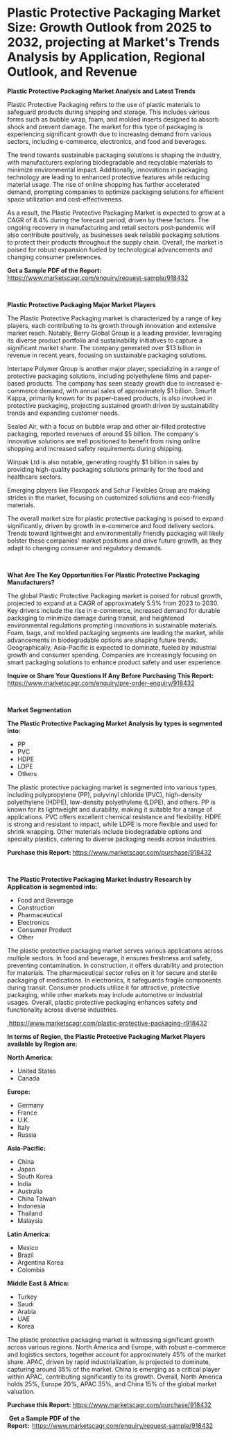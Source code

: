 <p><h1>Plastic Protective Packaging Market Size: Growth Outlook from 2025 to 2032, projecting at Market's Trends Analysis by Application, Regional Outlook, and Revenue</h1></p><p><strong>Plastic Protective Packaging Market Analysis and Latest Trends</strong></p>
<p><p>Plastic Protective Packaging refers to the use of plastic materials to safeguard products during shipping and storage. This includes various forms such as bubble wrap, foam, and molded inserts designed to absorb shock and prevent damage. The market for this type of packaging is experiencing significant growth due to increasing demand from various sectors, including e-commerce, electronics, and food and beverages. </p><p>The trend towards sustainable packaging solutions is shaping the industry, with manufacturers exploring biodegradable and recyclable materials to minimize environmental impact. Additionally, innovations in packaging technology are leading to enhanced protective features while reducing material usage. The rise of online shopping has further accelerated demand, prompting companies to optimize packaging solutions for efficient space utilization and cost-effectiveness. </p><p>As a result, the Plastic Protective Packaging Market is expected to grow at a CAGR of 8.4% during the forecast period, driven by these factors. The ongoing recovery in manufacturing and retail sectors post-pandemic will also contribute positively, as businesses seek reliable packaging solutions to protect their products throughout the supply chain. Overall, the market is poised for robust expansion fueled by technological advancements and changing consumer preferences.</p></p>
<p><strong>Get a Sample PDF of the Report:&nbsp;</strong> <a href="https://www.marketscagr.com/enquiry/request-sample/918432?utm_campaign=3204&utm_medium=2&utm_source=Github&utm_content=ia&utm_term=17042025&utm_id=plastic-protective-packaging">https://www.marketscagr.com/enquiry/request-sample/918432</a></p>
<p>&nbsp;</p>
<p><strong>Plastic Protective Packaging Major Market Players</strong></p>
<p><p>The Plastic Protective Packaging market is characterized by a range of key players, each contributing to its growth through innovation and extensive market reach. Notably, Berry Global Group is a leading provider, leveraging its diverse product portfolio and sustainability initiatives to capture a significant market share. The company generated over $13 billion in revenue in recent years, focusing on sustainable packaging solutions.</p><p>Intertape Polymer Group is another major player, specializing in a range of protective packaging solutions, including polyethylene films and paper-based products. The company has seen steady growth due to increased e-commerce demand, with annual sales of approximately $1 billion. Smurfit Kappa, primarily known for its paper-based products, is also involved in protective packaging, projecting sustained growth driven by sustainability trends and expanding customer needs.</p><p>Sealed Air, with a focus on bubble wrap and other air-filled protective packaging, reported revenues of around $5 billion. The company's innovative solutions are well positioned to benefit from rising online shopping and increased safety requirements during shipping.</p><p>Winpak Ltd is also notable, generating roughly $1 billion in sales by providing high-quality packaging solutions primarily for the food and healthcare sectors. </p><p>Emerging players like Flexopack and Schur Flexibles Group are making strides in the market, focusing on customized solutions and eco-friendly materials. </p><p>The overall market size for plastic protective packaging is poised to expand significantly, driven by growth in e-commerce and food delivery sectors. Trends toward lightweight and environmentally friendly packaging will likely bolster these companies' market positions and drive future growth, as they adapt to changing consumer and regulatory demands.</p></p>
<p>&nbsp;</p>
<p><strong>What Are The Key Opportunities For Plastic Protective Packaging Manufacturers?</strong></p>
<p><p>The global Plastic Protective Packaging market is poised for robust growth, projected to expand at a CAGR of approximately 5.5% from 2023 to 2030. Key drivers include the rise in e-commerce, increased demand for durable packaging to minimize damage during transit, and heightened environmental regulations prompting innovations in sustainable materials. Foam, bags, and molded packaging segments are leading the market, while advancements in biodegradable options are shaping future trends. Geographically, Asia-Pacific is expected to dominate, fueled by industrial growth and consumer spending. Companies are increasingly focusing on smart packaging solutions to enhance product safety and user experience.</p></p>
<p><strong>Inquire or Share Your Questions If Any Before Purchasing This Report:</strong> <a href="https://www.marketscagr.com/enquiry/pre-order-enquiry/918432?utm_campaign=3204&utm_medium=2&utm_source=Github&utm_content=ia&utm_term=17042025&utm_id=plastic-protective-packaging">https://www.marketscagr.com/enquiry/pre-order-enquiry/918432</a></p>
<p>&nbsp;</p>
<p><strong>Market Segmentation</strong></p>
<p><strong>The Plastic Protective Packaging Market Analysis by types is segmented into:</strong></p>
<p><ul><li>PP</li><li>PVC</li><li>HDPE</li><li>LDPE</li><li>Others</li></ul></p>
<p><p>The plastic protective packaging market is segmented into various types, including polypropylene (PP), polyvinyl chloride (PVC), high-density polyethylene (HDPE), low-density polyethylene (LDPE), and others. PP is known for its lightweight and durability, making it suitable for a range of applications. PVC offers excellent chemical resistance and flexibility. HDPE is strong and resistant to impact, while LDPE is more flexible and used for shrink wrapping. Other materials include biodegradable options and specialty plastics, catering to diverse packaging needs across industries.</p></p>
<p><strong>Purchase this Report:&nbsp;</strong><a href="https://www.marketscagr.com/purchase/918432?utm_campaign=3204&utm_medium=2&utm_source=Github&utm_content=ia&utm_term=17042025&utm_id=plastic-protective-packaging">https://www.marketscagr.com/purchase/918432</a></p>
<p>&nbsp;</p>
<p><strong>The Plastic Protective Packaging Market Industry Research by Application is segmented into:</strong></p>
<p><ul><li>Food and Beverage</li><li>Construction</li><li>Pharmaceutical</li><li>Electronics</li><li>Consumer Product</li><li>Other</li></ul></p>
<p><p>The plastic protective packaging market serves various applications across multiple sectors. In food and beverage, it ensures freshness and safety, preventing contamination. In construction, it offers durability and protection for materials. The pharmaceutical sector relies on it for secure and sterile packaging of medications. In electronics, it safeguards fragile components during transit. Consumer products utilize it for attractive, protective packaging, while other markets may include automotive or industrial usages. Overall, plastic protective packaging enhances safety and functionality across diverse industries.</p></p>
<p><a href="https://www.marketscagr.com/plastic-protective-packaging-r918432?utm_campaign=3204&utm_medium=2&utm_source=Github&utm_content=ia&utm_term=17042025&utm_id=plastic-protective-packaging">&nbsp;https://www.marketscagr.com/plastic-protective-packaging-r918432</a></p>
<p><strong>In terms of Region, the Plastic Protective Packaging Market Players available by Region are:</strong></p>
<p>
    <p> <strong> North America: </strong>
        <ul>
            <li>United States</li>
            <li>Canada</li>
        </ul>
        </p> 
    <p> <strong> Europe: </strong>
        <ul>
            <li>Germany</li>
            <li>France</li>
            <li>U.K.</li>
            <li>Italy</li>
            <li>Russia</li>
        </ul>
        </p> 
    <p> <strong> Asia-Pacific: </strong>
        <ul>
            <li>China</li>
            <li>Japan</li>
            <li>South Korea</li>
            <li>India</li>
            <li>Australia</li>
            <li>China Taiwan</li>
            <li>Indonesia</li>
            <li>Thailand</li>
            <li>Malaysia</li>
        </ul>
        </p> 
    <p> <strong> Latin America: </strong>
        <ul>
            <li>Mexico</li>
            <li>Brazil</li>
            <li>Argentina Korea</li>
            <li>Colombia</li>
        </ul>
        </p> 
    <p> <strong> Middle East & Africa: </strong>
        <ul>
            <li>Turkey</li>
            <li>Saudi</li>
            <li>Arabia</li>
            <li>UAE</li>
            <li>Korea</li>
        </ul>
    </p>
    </p>
<p><p>The plastic protective packaging market is witnessing significant growth across various regions. North America and Europe, with robust e-commerce and logistics sectors, together account for approximately 45% of the market share. APAC, driven by rapid industrialization, is projected to dominate, capturing around 35% of the market. China is emerging as a critical player within APAC, contributing significantly to its growth. Overall, North America holds 25%, Europe 20%, APAC 35%, and China 15% of the global market valuation.</p></p>
<p><strong>Purchase this Report: </strong><a href="https://www.marketscagr.com/purchase/918432?utm_campaign=3204&utm_medium=2&utm_source=Github&utm_content=ia&utm_term=17042025&utm_id=plastic-protective-packaging">https://www.marketscagr.com/purchase/918432</a></p>
<p>&nbsp;<strong>Get a Sample PDF of the Report:&nbsp;&nbsp;</strong><a href="https://www.marketscagr.com/enquiry/request-sample/918432?utm_campaign=3204&utm_medium=2&utm_source=Github&utm_content=ia&utm_term=17042025&utm_id=plastic-protective-packaging">https://www.marketscagr.com/enquiry/request-sample/918432</a></p>
<p><strong></strong></p>
<p><p></p><p></p><p></p></p>